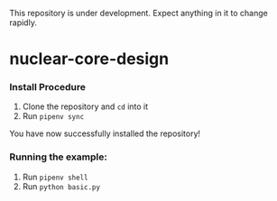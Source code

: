 This repository is under development. Expect anything in it to change rapidly.

# nuclear-core-design
### Install Procedure
1. Clone the repository and `cd` into it 
2. Run `pipenv sync` 

You have now successfully installed the repository!

### Running the example:
1. Run `pipenv shell`
2. Run `python basic.py`
